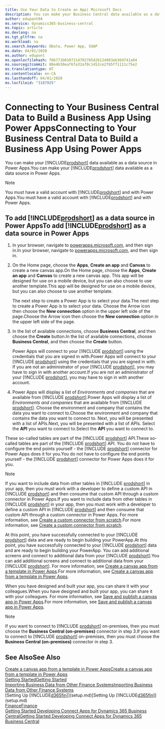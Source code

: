 ```yaml
---
title: Use Your Data to Create an App| Microsoft Docs
description: You can make your Business Central data available as a data source and specify an OData URL of your web services to build a business app using Power Apps.
author: edupont04
ms.service: dynamics365-business-central
ms.topic: article
ms.devlang: na
ms.tgt_pltfrm: na
ms.workload: na
ms.search.keywords: OData, Power App, SOAP
ms.date: 04/01/2020
ms.author: edupont
ms.openlocfilehash: f6b771b0107214702785d2b124983eb369741a84
ms.sourcegitcommit: 88e4b30eaf6fa32af0c1452ce2f85ff1111c75e2
ms.translationtype: HT
ms.contentlocale: en-CA
ms.lasthandoff: 04/01/2020
ms.locfileid: "3187925"
---
```

# <a name="connecting-to-your-business-central-data-to-build-a-business-app-using-power-apps"></a><span data-ttu-id="a07b0-103">Connecting to Your Business Central Data to Build a Business App Using Power Apps</span><span class="sxs-lookup"><span data-stu-id="a07b0-103">Connecting to Your Business Central Data to Build a Business App Using Power Apps</span></span>

<span data-ttu-id="a07b0-104">You can make your [!INCLUDE[prodshort](includes/prodshort.md)] data available as a data source in Power Apps.</span><span class="sxs-lookup"><span data-stu-id="a07b0-104">You can make your [!INCLUDE[prodshort](includes/prodshort.md)] data available as a data source in Power Apps.</span></span>  

> [!NOTE]  
> <span data-ttu-id="a07b0-105">You must have a valid account with [!INCLUDE[prodshort](includes/prodshort.md)] and with Power Apps.</span><span class="sxs-lookup"><span data-stu-id="a07b0-105">You must have a valid account with [!INCLUDE[prodshort](includes/prodshort.md)] and with Power Apps.</span></span>  

## <a name="to-add-prodshort-as-a-data-source-in-power-apps"></a><span data-ttu-id="a07b0-106">To add [!INCLUDE[prodshort](includes/prodshort.md)] as a data source in Power Apps</span><span class="sxs-lookup"><span data-stu-id="a07b0-106">To add [!INCLUDE[prodshort](includes/prodshort.md)] as a data source in Power Apps</span></span>

1. <span data-ttu-id="a07b0-107">In your browser, navigate to [powerapps.microsoft.com](https://powerapps.microsoft.com/), and then sign in.</span><span class="sxs-lookup"><span data-stu-id="a07b0-107">In your browser, navigate to [powerapps.microsoft.com](https://powerapps.microsoft.com/), and then sign in.</span></span>
2. <span data-ttu-id="a07b0-108">On the Home page, choose the **Apps**, **Create an app** and **Canvas** to create a new canvas app.</span><span class="sxs-lookup"><span data-stu-id="a07b0-108">On the Home page, choose the **Apps**, **Create an app** and **Canvas** to create a new canvas app.</span></span> <span data-ttu-id="a07b0-109">This app will be designed for use on a mobile device, but you can also choose to use another template.</span><span class="sxs-lookup"><span data-stu-id="a07b0-109">This app will be designed for use on a mobile device, but you can also choose to use another template.</span></span>

    <span data-ttu-id="a07b0-110">The next step to create a Power App is to select your data.</span><span class="sxs-lookup"><span data-stu-id="a07b0-110">The next step to create a Power App is to select your data.</span></span> <span data-ttu-id="a07b0-111">Choose the Arrow icon then choose the **New connection** option in the upper left side of the page.</span><span class="sxs-lookup"><span data-stu-id="a07b0-111">Choose the Arrow icon then choose the **New connection** option in the upper left side of the page.</span></span>
3. <span data-ttu-id="a07b0-112">In the list of available connections, choose **Business Central**, and then choose the **Create** button.</span><span class="sxs-lookup"><span data-stu-id="a07b0-112">In the list of available connections, choose **Business Central**, and then choose the **Create** button.</span></span>

    <span data-ttu-id="a07b0-113">Power Apps will connect to your [!INCLUDE [prodshort](includes/prodshort.md)] using the credentials that you are signed in with.</span><span class="sxs-lookup"><span data-stu-id="a07b0-113">Power Apps will connect to your [!INCLUDE [prodshort](includes/prodshort.md)] using the credentials that you are signed in with.</span></span> <span data-ttu-id="a07b0-114">If you are not an administrator of your [!INCLUDE [prodshort](includes/prodshort.md)], you may have to sign in with another account.</span><span class="sxs-lookup"><span data-stu-id="a07b0-114">If you are not an administrator of your [!INCLUDE [prodshort](includes/prodshort.md)], you may have to sign in with another account.</span></span>  

4. <span data-ttu-id="a07b0-115">Power Apps will display a list of *Environments and companies* that are available from [!INCLUDE [prodshort](includes/prodshort.md)].</span><span class="sxs-lookup"><span data-stu-id="a07b0-115">Power Apps will display a list of *Environments and companies* that are available from [!INCLUDE [prodshort](includes/prodshort.md)].</span></span> <span data-ttu-id="a07b0-116">Choose the environment and company that contains the data you want to connect to.</span><span class="sxs-lookup"><span data-stu-id="a07b0-116">Choose the environment and company that contains the data you want to connect to.</span></span> <span data-ttu-id="a07b0-117">Next, you will be presented with a list of APIs.</span><span class="sxs-lookup"><span data-stu-id="a07b0-117">Next, you will be presented with a list of APIs.</span></span> <span data-ttu-id="a07b0-118">Select the **API** you want to connect to.</span><span class="sxs-lookup"><span data-stu-id="a07b0-118">Select the **API** you want to connect to.</span></span>

<span data-ttu-id="a07b0-119">These so-called tables are part of the [!INCLUDE [prodshort](includes/prodshort.md)] API.</span><span class="sxs-lookup"><span data-stu-id="a07b0-119">These so-called tables are part of the [!INCLUDE [prodshort](includes/prodshort.md)] API.</span></span> <span data-ttu-id="a07b0-120">You do not have to configure the end points yourself - the [!INCLUDE [prodshort](includes/prodshort.md)] connector for Power Apps does it for you.</span><span class="sxs-lookup"><span data-stu-id="a07b0-120">You do not have to configure the end points yourself - the [!INCLUDE [prodshort](includes/prodshort.md)] connector for Power Apps does it for you.</span></span>  

> [!NOTE]
> <span data-ttu-id="a07b0-121">If you want to include data from other tables in [!INCLUDE [prodshort](includes/prodshort.md)] in your app, then you must work with a developer to define a custom API in [!INCLUDE [prodshort](includes/prodshort.md)] and then consume that custom API through a custom connector in Power Apps.</span><span class="sxs-lookup"><span data-stu-id="a07b0-121">If you want to include data from other tables in [!INCLUDE [prodshort](includes/prodshort.md)] in your app, then you must work with a developer to define a custom API in [!INCLUDE [prodshort](includes/prodshort.md)] and then consume that custom API through a custom connector in Power Apps.</span></span> <span data-ttu-id="a07b0-122">For more information, see [Create a custom connector from scratch](/connectors/custom-connectors/define-blank).</span><span class="sxs-lookup"><span data-stu-id="a07b0-122">For more information, see [Create a custom connector from scratch](/connectors/custom-connectors/define-blank).</span></span>  

<span data-ttu-id="a07b0-123">At this point, you have successfully connected to your [!INCLUDE [prodshort](includes/prodshort.md)] data and are ready to begin building your PowerApp.</span><span class="sxs-lookup"><span data-stu-id="a07b0-123">At this point, you have successfully connected to your [!INCLUDE [prodshort](includes/prodshort.md)] data and are ready to begin building your PowerApp.</span></span> <span data-ttu-id="a07b0-124">You can add additional screens and connect to additional data from your [!INCLUDE [prodshort](includes/prodshort.md)].</span><span class="sxs-lookup"><span data-stu-id="a07b0-124">You can add additional screens and connect to additional data from your [!INCLUDE [prodshort](includes/prodshort.md)].</span></span> <span data-ttu-id="a07b0-125">For more information, see [Create a canvas app from a template in Power Apps](/powerapps/maker/canvas-apps/get-started-test-drive).</span><span class="sxs-lookup"><span data-stu-id="a07b0-125">For more information, see [Create a canvas app from a template in Power Apps](/powerapps/maker/canvas-apps/get-started-test-drive).</span></span>  

<span data-ttu-id="a07b0-126">When you have designed and built your app, you can share it with your colleagues.</span><span class="sxs-lookup"><span data-stu-id="a07b0-126">When you have designed and built your app, you can share it with your colleagues.</span></span> <span data-ttu-id="a07b0-127">For more information, see [Save and publish a canvas app in Power Apps](/powerapps/maker/canvas-apps/save-publish-app).</span><span class="sxs-lookup"><span data-stu-id="a07b0-127">For more information, see [Save and publish a canvas app in Power Apps](/powerapps/maker/canvas-apps/save-publish-app).</span></span>  

> [!NOTE]
> <span data-ttu-id="a07b0-128">If you want to connect to [!INCLUDE [prodshort](includes/prodshort.md)] on-premises, then you must choose the **Business Central (on-premises)** connector in step 3.</span><span class="sxs-lookup"><span data-stu-id="a07b0-128">If you want to connect to [!INCLUDE [prodshort](includes/prodshort.md)] on-premises, then you must choose the **Business Central (on-premises)** connector in step 3.</span></span>  

## <a name="see-also"></a><span data-ttu-id="a07b0-129">See Also</span><span class="sxs-lookup"><span data-stu-id="a07b0-129">See Also</span></span>

[<span data-ttu-id="a07b0-130">Create a canvas app from a template in Power Apps</span><span class="sxs-lookup"><span data-stu-id="a07b0-130">Create a canvas app from a template in Power Apps</span></span>](/powerapps/maker/canvas-apps/get-started-test-drive)  
[<span data-ttu-id="a07b0-131">Getting Started</span><span class="sxs-lookup"><span data-stu-id="a07b0-131">Getting Started</span></span>](product-get-started.md)  
[<span data-ttu-id="a07b0-132">Importing Business Data from Other Finance Systems</span><span class="sxs-lookup"><span data-stu-id="a07b0-132">Importing Business Data from Other Finance Systems</span></span>](across-import-data-configuration-packages.md)  
<span data-ttu-id="a07b0-133">[Setting Up [!INCLUDE[d365fin](includes/d365fin_md.md)]](setup.md)</span><span class="sxs-lookup"><span data-stu-id="a07b0-133">[Setting Up [!INCLUDE[d365fin](includes/d365fin_md.md)]](setup.md)</span></span>  
[<span data-ttu-id="a07b0-134">Finance</span><span class="sxs-lookup"><span data-stu-id="a07b0-134">Finance</span></span>](finance.md)  
[<span data-ttu-id="a07b0-135">Getting Started Developing Connect Apps for Dynamics 365 Business Central</span><span class="sxs-lookup"><span data-stu-id="a07b0-135">Getting Started Developing Connect Apps for Dynamics 365 Business Central</span></span>](/dynamics365/business-central/dev-itpro/developer/devenv-develop-connect-apps)  
